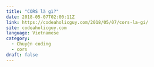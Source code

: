 ```yaml
---
title: "CORS là gì?"
date: 2018-05-07T02:00:11Z
link: https://codeaholicguy.com/2018/05/07/cors-la-gi/
site: codeaholicguy.com
language: Vietnamese
category:
  - Chuyện coding
  - cors
draft: false
---
```

